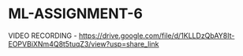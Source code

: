 # ML-ASSIGNMENT-6

VIDEO RECORDING - https://drive.google.com/file/d/1KLLDzQbAY8It-EOPVBiXNm4Q8t5tuqZ3/view?usp=share_link
